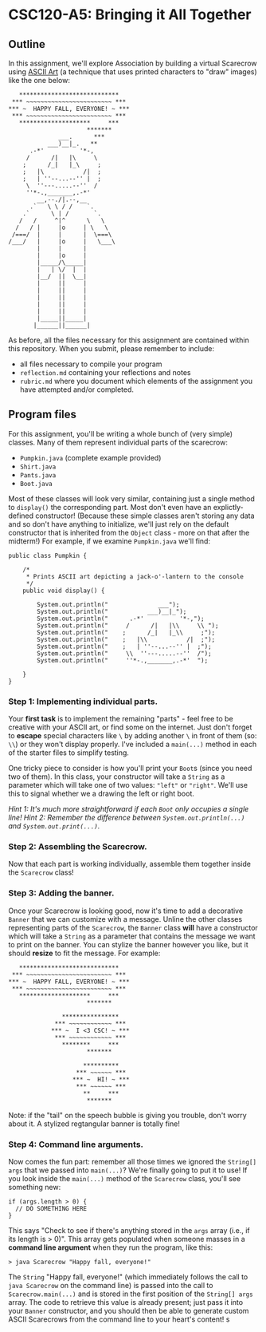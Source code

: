 # CSC120-A5: Bringing it All Together

## Outline
In this assignment, we'll explore Association by building a virtual Scarecrow using [ASCII Art](https://en.wikipedia.org/wiki/ASCII_art) (a technique that uses printed characters to "draw" images) like the one below:

```
   ****************************
 *** ~~~~~~~~~~~~~~~~~~~~~~~~ ***
*** ~  HAPPY FALL, EVERYONE! ~ ***
 *** ~~~~~~~~~~~~~~~~~~~~~~~~ ***
   ********************     ***
                      *******
              ___.      ***
           ___)__|_.   **  
      .-*'          '*-,
     /      /|   |\     \ 
    ;      /_|   |_\     ;
    ;   |\           /|  ;
    ;   | ''--...--'' |  ;
     \  ''---.....--''  /
     ''*-.,_______,.-*'  
        __,--./|.--,__
      .`   \ \ / /    `.
    .`      \ | /       `.
   /   /     ^|^      \   \
  /   / |     |o     | \   \
 /===/  |     |      |  \===\
/___/   |     |o     |   \___\
        |     |      |
        |     |o     |
        |_____/\_____|
        |   | \/  |  |
        |__/  ||  \__|
        |     ||     |
        |     ||     |
        |     ||     |
        |     ||     |
        |     ||     |
        |_____||_____|
       |______||______|
```

As before, all the files necessary for this assignment are contained within this repository. When you submit, please remember to include:

 - all files necessary to compile your program
 - `reflection.md` containing your reflections and notes
 - `rubric.md` where you document which elements of the assignment you have attempted and/or completed.
 
##  Program files
For this assignment, you'll be writing a whole bunch of (very simple) classes. Many of them represent individual parts of the scarecrow:

 - `Pumpkin.java` (complete example provided)
 - `Shirt.java`
 - `Pants.java`
 - `Boot.java`
 
Most of these classes will look very similar, containing just a single method to `display()` the corresponding part. Most don't even have an explictly-defined constructor! (Because these simple classes aren't storing any data and so don't have anything to initialize, we'll just rely on the default constructor that is inherited from the `Object` class - more on that after the midterm!)  For example, if we examine `Pumpkin.java` we'll find:

```
public class Pumpkin {
    
    /*
     * Prints ASCII art depicting a jack-o'-lantern to the console
     */
    public void display() {

        System.out.println("              ___");
        System.out.println("           ___)__|_");
        System.out.println("      .-*'          '*-,");
        System.out.println("     /      /|   |\\     \\ ");
        System.out.println("    ;      /_|   |_\\     ;");
        System.out.println("    ;   |\\           /|  ;");
        System.out.println("    ;   | ''--...--'' |  ;");
        System.out.println("     \\  ''---.....--''  /");
        System.out.println("     ''*-.,_______,.-*'  ");  

    }
}
```

### Step 1: Implementing individual parts.
Your **first task** is to implement the remaining "parts" - feel free to be creative with your ASCII art, or find some on the internet. Just don't forget to **escape** special characters like `\` by adding another `\` in front of them (so: `\\`) or they won't display properly. I've included a `main(...)` method in each of the starter files to simplify testing.

One tricky piece to consider is how you'll print your `Boot`s (since you need two of them). In this class, your constructor will take a `String` as a parameter which will take one of two values: `"left"` or `"right"`. We'll use this to signal whether we a drawing the left or right boot. 

_Hint 1: It's much more straightforward if each `Boot` only occupies a single line!_
_Hint 2: Remember the difference between `System.out.println(...)` and `System.out.print(...)`._

### Step 2: Assembling the Scarecrow.
Now that each part is working individually, assemble them together inside the `Scarecrow` class!

### Step 3: Adding the banner.
Once your Scarecrow is looking good, now it's time to add a decorative `Banner` that we can customize with a message. Unline the other classes representing parts of the `Scarecrow`, the `Banner` class **will** have a constructor which will take a `String` as a parameter that contains the message we want to print on the banner. You can stylize the banner however you like, but it should **resize** to fit the message. For example:

```
   ****************************
 *** ~~~~~~~~~~~~~~~~~~~~~~~~ ***
*** ~  HAPPY FALL, EVERYONE! ~ ***
 *** ~~~~~~~~~~~~~~~~~~~~~~~~ ***
   ********************     ***
                      *******
                      
               ****************
             *** ~~~~~~~~~~~~ ***
            *** ~  I <3 CSC! ~ ***
             *** ~~~~~~~~~~~~ ***
               ********     ***
                      *******
                      
                     **********
                   *** ~~~~~~ ***
                  *** ~  HI! ~ ***
                   *** ~~~~~~ ***
                     **     ***
                      *******
```

Note: if the "tail" on the speech bubble is giving you trouble, don't worry about it. A stylized regtangular banner is totally fine!

### Step 4: Command line arguments.
Now comes the fun part: remember all those times we ignored the `String[] args` that we passed into `main(...)`? We're finally going to put it to use! If you look inside the `main(...)` method of the `Scarecrow` class, you'll see something new:
```
if (args.length > 0) {
  // DO SOMETHING HERE
}
```
This says "Check to see if there's anything stored in the `args` array (i.e., if its length is > 0)". This array gets populated when someone masses in a **command line argument** when they run the program, like this:

```
> java Scarecrow "Happy fall, everyone!"
```
The `String` "Happy fall, everyone!" (which immediately follows the call to `java Scarecrow` on the command line) is passed into the call to `Scarecrow.main(...)` and is stored in the first position of the `String[] args` array. The code to retrieve this value is already present; just pass it into your `Banner` constructor, and you should then be able to generate custom ASCII Scarecrows from the command line to your heart's content!
s